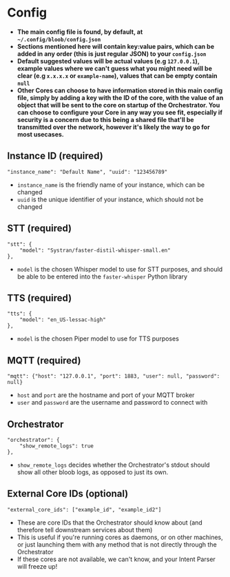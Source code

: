 # Config

* **The main config file is found, by default, at `~/.config/bloob/config.json`**
* **Sections mentioned here will contain key:value pairs, which can be added in any order (this is just regular JSON) to your `config.json`**
* **Default suggested values will be actual values (e.g `127.0.0.1`), example values where we can't guess what you might need will be clear (e.g `x.x.x.x` or `example-name`), values that can be empty contain `null`**
* **Other Cores can choose to have information stored in this main config file, simply by adding a key with the ID of the core, with the value of an object that will be sent to the core on startup of the Orchestrator. You can choose to configure your Core in any way you see fit, especially if security is a concern due to this being a shared file that'll be transmitted over the network, however it's likely the way to go for most usecases.**

## Instance ID (required)
```
"instance_name": "Default Name", "uuid": "123456789"
```

* `instance_name` is the friendly name of your instance, which can be changed
* `uuid` is the unique identifier of your instance, which should not be changed

## STT (required)
```
"stt": {
    "model": "Systran/faster-distil-whisper-small.en"
},
```

* `model` is the chosen Whisper model to use for STT purposes, and should be able to be entered into the `faster-whisper` Python library

## TTS (required)
```
"tts": {
    "model": "en_US-lessac-high"
},
```

* `model` is the chosen Piper model to use for TTS purposes

## MQTT (required)
```
"mqtt": {"host": "127.0.0.1", "port": 1883, "user": null, "password": null}
```

* `host` and `port` are the hostname and port of your MQTT broker
* `user` and `password` are the username and password to connect with

## Orchestrator
```
"orchestrator": {
    "show_remote_logs": true
},
```

* `show_remote_logs` decides whether the Orchestrator's stdout should show all other bloob logs, as opposed to just its own.

## External Core IDs (optional)
```
"external_core_ids": ["example_id", "example_id2"]
```

* These are core IDs that the Orchestrator should know about (and therefore tell downstream services about them)
* This is useful if you're running cores as daemons, or on other machines, or just launching them with any method that is not directly through the Orchestrator
* If these cores are not available, we can't know, and your Intent Parser will freeze up!